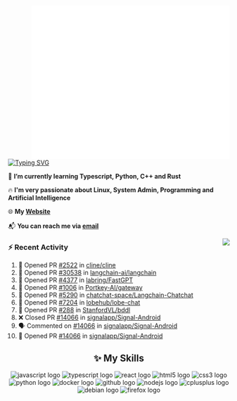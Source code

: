 <img align="right" width="450" src="github-metrics.svg">

[![Typing SVG](https://readme-typing-svg.herokuapp.com?duration=2500&vCenter=true&width=200&height=40&lines=Hello+World+👋)](https://git.io/typing-svg)

🌱 **I’m currently learning Typescript, Python, C++ and Rust**

🔥 **I'm very passionate about Linux, System Admin, Programming and Artificial Intelligence**

🌐 **My [Website](https://kpcofgs.github.io/)**

📬 **You can reach me via [email](mailto:shixian_sheng-2@protonmail.com)**

<a>
    <img align="right" height=210px src="https://github-readme-stats.vercel.app/api?username=KPCOFGS&theme=tokyonight&show_icons=true&show=prs_merged">
</a>

### ⚡ **Recent Activity**
<!--START_SECTION:activity-->
1. 💪 Opened PR [#2522](https://github.com/cline/cline/pull/2522) in [cline/cline](https://github.com/cline/cline)
2. 💪 Opened PR [#30538](https://github.com/langchain-ai/langchain/pull/30538) in [langchain-ai/langchain](https://github.com/langchain-ai/langchain)
3. 💪 Opened PR [#4377](https://github.com/labring/FastGPT/pull/4377) in [labring/FastGPT](https://github.com/labring/FastGPT)
4. 💪 Opened PR [#1006](https://github.com/Portkey-AI/gateway/pull/1006) in [Portkey-AI/gateway](https://github.com/Portkey-AI/gateway)
5. 💪 Opened PR [#5290](https://github.com/chatchat-space/Langchain-Chatchat/pull/5290) in [chatchat-space/Langchain-Chatchat](https://github.com/chatchat-space/Langchain-Chatchat)
6. 💪 Opened PR [#7204](https://github.com/lobehub/lobe-chat/pull/7204) in [lobehub/lobe-chat](https://github.com/lobehub/lobe-chat)
7. 💪 Opened PR [#288](https://github.com/StanfordVL/bddl/pull/288) in [StanfordVL/bddl](https://github.com/StanfordVL/bddl)
8. ❌ Closed PR [#14066](https://github.com/signalapp/Signal-Android/pull/14066) in [signalapp/Signal-Android](https://github.com/signalapp/Signal-Android)
9. 🗣 Commented on [#14066](https://github.com/signalapp/Signal-Android/pull/14066#issuecomment-2759786468) in [signalapp/Signal-Android](https://github.com/signalapp/Signal-Android)
10. 💪 Opened PR [#14066](https://github.com/signalapp/Signal-Android/pull/14066) in [signalapp/Signal-Android](https://github.com/signalapp/Signal-Android)
<!--END_SECTION:activity-->

<div align="center">
    
## ✨ **My Skills**

  <img src="https://cdn.jsdelivr.net/gh/devicons/devicon/icons/javascript/javascript-original.svg" height="30" alt="javascript logo"  />
  <img src="https://cdn.jsdelivr.net/gh/devicons/devicon/icons/typescript/typescript-original.svg" height="30" alt="typescript logo"  />
  <img src="https://cdn.jsdelivr.net/gh/devicons/devicon/icons/react/react-original.svg" height="30" alt="react logo"  />
  <img src="https://cdn.jsdelivr.net/gh/devicons/devicon/icons/html5/html5-original.svg" height="30" alt="html5 logo"  />
  <img src="https://cdn.jsdelivr.net/gh/devicons/devicon/icons/css3/css3-original.svg" height="30" alt="css3 logo"  />
  <img src="https://cdn.jsdelivr.net/gh/devicons/devicon/icons/python/python-original.svg" height="30" alt="python logo"  />
  <img src="https://cdn.jsdelivr.net/gh/devicons/devicon/icons/docker/docker-original.svg" height="30" alt="docker logo"  />
  <img src="https://cdn.jsdelivr.net/gh/devicons/devicon/icons/github/github-original.svg" height="30" alt="github logo"  />
  <img src="https://cdn.jsdelivr.net/gh/devicons/devicon/icons/nodejs/nodejs-original.svg" height="30" alt="nodejs logo"  />
  <img src="https://cdn.jsdelivr.net/gh/devicons/devicon/icons/cplusplus/cplusplus-original.svg" height="30" alt="cplusplus logo"  />
  <img src="https://cdn.jsdelivr.net/gh/devicons/devicon/icons/debian/debian-original.svg" height="30" alt="debian logo"  />
  <img src="https://cdn.jsdelivr.net/gh/devicons/devicon/icons/firefox/firefox-original.svg" height="30" alt="firefox logo"  />
</div>
